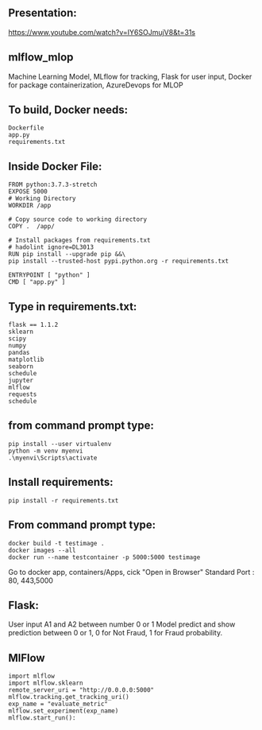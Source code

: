 ## Presentation:
https://www.youtube.com/watch?v=IY6SOJmujV8&t=31s

## mlflow_mlop
Machine Learning Model, MLflow for tracking, Flask for user input, Docker for package containerization, AzureDevops for MLOP

## To build, Docker needs:
	Dockerfile
	app.py
	requirements.txt
	
## Inside Docker File:
    FROM python:3.7.3-stretch
    EXPOSE 5000
    # Working Directory
    WORKDIR /app
    
    # Copy source code to working directory
    COPY .  /app/
    
    # Install packages from requirements.txt
    # hadolint ignore=DL3013
    RUN pip install --upgrade pip &&\
    pip install --trusted-host pypi.python.org -r requirements.txt

    ENTRYPOINT [ "python" ] 
    CMD [ "app.py" ] 
	
## Type in requirements.txt:
    flask == 1.1.2
    sklearn
    scipy
    numpy
    pandas
    matplotlib
    seaborn
    schedule
    jupyter
    mlflow
    requests
    schedule

## from command prompt type:

	pip install --user virtualenv
	python -m venv myenvi
	.\myenvi\Scripts\activate

## Install requirements:
	pip install -r requirements.txt
  
## From command prompt type:
	docker build -t testimage .
	docker images --all
	docker run --name testcontainer -p 5000:5000 testimage

Go to docker app, containers/Apps, cick "Open in Browser"
Standard Port : 80, 443,5000  
	
## Flask:
User input A1 and A2 between number 0 or 1
Model predict and show prediction between 0 or 1, 0 for Not Fraud, 1 for Fraud probability.	

## MlFlow
	import mlflow
	import mlflow.sklearn
	remote_server_uri = "http://0.0.0.0:5000"
	mlflow.tracking.get_tracking_uri()
	exp_name = "evaluate_metric"
	mlflow.set_experiment(exp_name)
	mlflow.start_run():
     	
